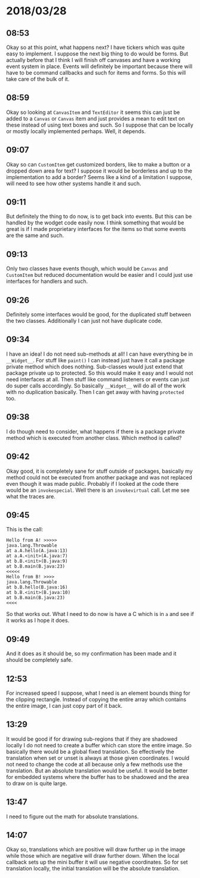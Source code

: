 # 2018/03/28

## 08:53

Okay so at this point, what happens next? I have tickers which was quite easy
to implement. I suppose the next big thing to do would be forms. But actually
before that I think I will finish off canvases and have a working event system
in place. Events will definitely be important because there will have to be
command callbacks and such for items and forms. So this will take care of the
bulk of it.

## 08:59

Okay so looking at `CanvasItem` and `TextEditor` it seems this can just be
added to a `Canvas` or `Canvas` item and just provides a mean to edit text on
these instead of using text boxes and such. So I suppose that can be locally
or mostly locally implemented perhaps. Well, it depends.

## 09:07

Okay so can `CustomItem` get customized borders, like to make a button or
a dropped down area for text? I suppose it would be borderless and up to the
implementation to add a border? Seems like a kind of a limitation I suppose,
will need to see how other systems handle it and such.

## 09:11

But definitely the thing to do now, is to get back into events. But this can
be handled by the wodget code easily now. I think something that would be
great is if I made proprietary interfaces for the items so that some events
are the same and such.

## 09:13

Only two classes have events though, which would be `Canvas` and `CustomItem`
but reduced documentation would be easier and I could just use interfaces for
handlers and such.

## 09:26

Definitely some interfaces would be good, for the duplicated stuff between the
two classes. Additionally I can just not have duplicate code.

## 09:34

I have an idea! I do not need sub-methods at all! I can have everything be in
`__Widget__`. For stuff like `paint()` I can instead just have it call a
package private method which does nothing. Sub-classes would just extend that
package private up to protected. So this would make it easy and I would not
need interfaces at all. Then stuff like command listeners or events can just
do super calls accordingly. So basically `__Widget__` will do all of the work
with no duplication basically. Then I can get away with having `protected`
too.

## 09:38

I do though need to consider, what happens if there is a package private
method which is executed from another class. Which method is called?

## 09:42

Okay good, it is completely sane for stuff outside of packages, basically my
method could not be executed from another package and was not replaced even
though it was made public. Probably if I looked at the code there would be an
`invokespecial`. Well there is an `invokevirtual` call. Let me see what the
traces are.

## 09:45

This is the call:

	Hello from A! >>>>>
	java.lang.Throwable
	at a.A.hello(A.java:13)
	at a.A.<init>(A.java:7)
	at b.B.<init>(B.java:9)
	at b.B.main(B.java:23)
	<<<<<
	Hello from B! >>>>
	java.lang.Throwable
	at b.B.hello(B.java:16)
	at b.B.<init>(B.java:10)
	at b.B.main(B.java:23)
	<<<<

So that works out. What I need to do now is have a C which is in `a` and see
if it works as I hope it does.                                                        

## 09:49

And it does as it should be, so my confirmation has been made and it should
be completely safe.

## 12:53

For increased speed I suppose, what I need is an element bounds thing for the
clipping rectangle. Instead of copying the entire array which contains the
entire image, I can just copy part of it back.

## 13:29

It would be good if for drawing sub-regions that if they are shadowed locally
I do not need to create a buffer which can store the entire image. So
basically there would be a global fixed translation. So effectively the
translation when set or unset is always at those given coordinates. I would
not need to change the code at all because only a few methods use the
translation. But an absolute translation would be useful. It would be better
for embedded systems where the buffer has to be shadowed and the area to
draw on is quite large.

## 13:47

I need to figure out the math for absolute translations.

## 14:07

Okay so, translations which are positive will draw further up in the image
while those which are negative will draw further down. When the local callback
sets up the mini buffer it will use negative coordinates. So for set
translation locally, the initial translation will be the absolute translation.
